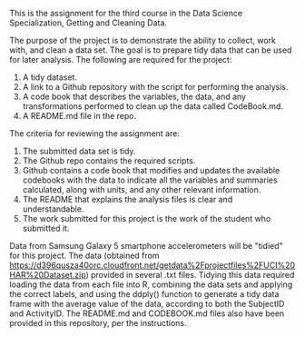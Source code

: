 This is the assignment for the third course in the Data Science Specialization, Getting and Cleaning Data. 

The purpose of the project is to demonstrate the ability to collect, work with, and clean a data set. The goal is to prepare tidy data that can be used for later analysis. The following are required for the project:

1. A tidy dataset.
2. A link to a Github repository with the script for performing the analysis.
3. A code book that describes the variables, the data, and any transformations performed to clean up the data called CodeBook.md.
4. A README.md file in the repo.


The criteria for reviewing the assignment are:

1. The submitted data set is tidy.
2. The Github repo contains the required scripts.
3. Github contains a code book that modifies and updates the available codebooks with the data to indicate all the variables and summaries calculated, along with units, and any other relevant information.
4. The README that explains the analysis files is clear and understandable.
5. The work submitted for this project is the work of the student who submitted it.


Data from Samsung Galaxy 5 smartphone accelerometers will be "tidied" for this project. The data (obtained from https://d396qusza40orc.cloudfront.net/getdata%2Fprojectfiles%2FUCI%20HAR%20Dataset.zip) provided in several .txt files. Tidying this data required loading the data from each file into R, combining the data sets and applying the correct labels, and using the ddply() function to generate a tidy data frame with the average value of the data, according to both the SubjectID and ActivityID. The README.md and CODEBOOK.md files also have been provided in this repository, per the instructions.

